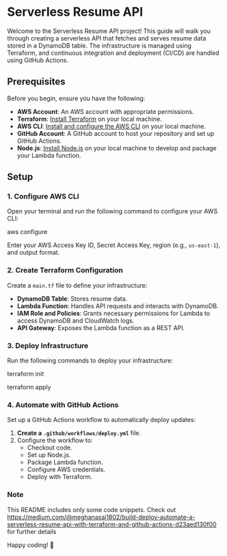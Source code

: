 # Serverless Resume API

Welcome to the Serverless Resume API project! This guide will walk you through creating a serverless API that fetches and serves resume data stored in a DynamoDB table. The infrastructure is managed using Terraform, and continuous integration and deployment (CI/CD) are handled using GitHub Actions.

## Prerequisites

Before you begin, ensure you have the following:

- **AWS Account**: An AWS account with appropriate permissions.
- **Terraform**: [Install Terraform](https://www.terraform.io/downloads.html) on your local machine.
- **AWS CLI**: [Install and configure the AWS CLI](https://aws.amazon.com/cli/) on your local machine.
- **GitHub Account**: A GitHub account to host your repository and set up GitHub Actions.
- **Node.js**: [Install Node.js](https://nodejs.org/) on your local machine to develop and package your Lambda function.

## Setup

### 1. Configure AWS CLI

Open your terminal and run the following command to configure your AWS CLI:

aws configure


Enter your AWS Access Key ID, Secret Access Key, region (e.g., `us-east-1`), and output format.

### 2. Create Terraform Configuration

Create a `main.tf` file to define your infrastructure:

- **DynamoDB Table**: Stores resume data.
- **Lambda Function**: Handles API requests and interacts with DynamoDB.
- **IAM Role and Policies**: Grants necessary permissions for Lambda to access DynamoDB and CloudWatch logs.
- **API Gateway**: Exposes the Lambda function as a REST API.

### 3. Deploy Infrastructure

Run the following commands to deploy your infrastructure:

terraform init

terraform apply


### 4. Automate with GitHub Actions

Set up a GitHub Actions workflow to automatically deploy updates:

1. **Create a `.github/workflows/deploy.yml`** file.
2. Configure the workflow to:
   - Checkout code.
   - Set up Node.js.
   - Package Lambda function.
   - Configure AWS credentials.
   - Deploy with Terraform.

### Note

This README includes only some code snippets. Check out https://medium.com/@meghanasai1802/build-deploy-automate-a-serverless-resume-api-with-terraform-and-github-actions-d23aed130f00 for further details

Happy coding! 🎉
